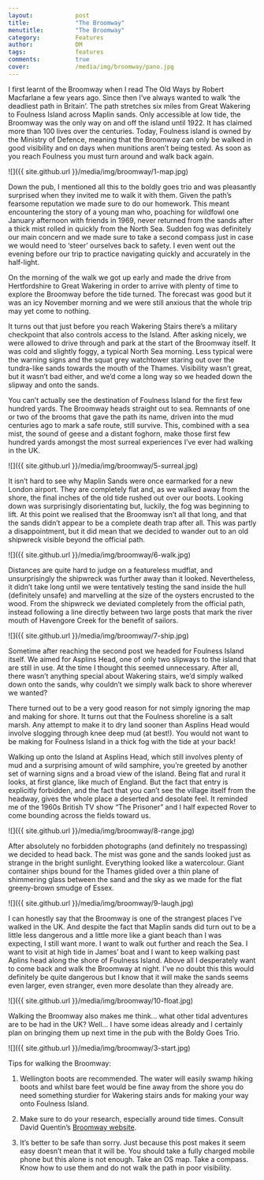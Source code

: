 ```yaml
---
layout:            post
title:             "The Broomway"
menutitle:         "The Broomway"
category:          Features
author:            DM
tags:              features
comments:          true
cover:             /media/img/broomway/pano.jpg
---
```


I first learnt of the Broomway when I read The Old Ways by Robert Macfarlane a few years ago. Since then I’ve always wanted to walk ‘the deadliest path in Britain’. The path stretches six miles from Great Wakering to Foulness Island across Maplin sands. Only accessible at low tide, the Broomway was the only way on and off the island until 1922. It has claimed more than 100 lives over the centuries. Today, Foulness island is owned by the Ministry of Defence, meaning that the Broomway can only be walked in good visibility and on days when munitions aren’t being tested. As soon as you reach Foulness you must turn around and walk back again.

![]({{ site.github.url }}/media/img/broomway/1-map.jpg)

Down the pub, I mentioned all this to the boldly goes trio and was pleasantly surprised when they invited me to walk it with them. Given the path’s fearsome reputation we made sure to do our homework. This meant encountering the story of a young man who, poaching for wildfowl one January afternoon with friends in 1969, never returned from the sands after a thick mist rolled in quickly from the North Sea. Sudden fog was definitely our main concern and we made sure to take a second compass just in case we would need to ‘steer’ ourselves back to safety. I even went out the evening before our trip to practice navigating quickly and accurately in the half-light. 

On the morning of the walk we got up early and made the drive from Hertfordshire to Great Wakering in order to arrive with plenty of time to explore the Broomway before the tide turned. The forecast was good but it was an icy November morning and we were still anxious that the whole trip may yet come to nothing.

It turns out that just before you reach Wakering Stairs there’s a military checkpoint that also controls access to the Island. After asking nicely, we were allowed to drive through and park at the start of the Broomway itself. It was cold and slightly foggy, a typical North Sea morning. Less typical were the warning signs and the squat grey watchtower staring out over the tundra-like sands towards the mouth of the Thames. Visibility wasn’t great, but it wasn’t bad either, and we’d come a long way so we headed down the slipway and onto the sands.  

<div class="bg-scroll" style="background-image: url('{{ site.github.url }}/media/img/broomway/parallax.jpg')"></div>

You can’t actually see the destination of Foulness Island for the first few hundred yards. The Broomway heads straight out to sea. Remnants of one or two of the brooms that gave the path its name, driven into the mud centuries ago to mark a safe route, still survive. This, combined with a sea mist, the sound of geese and a distant foghorn, make those first few hundred yards amongst the most surreal experiences I’ve ever had walking in the UK. 

![]({{ site.github.url }}/media/img/broomway/5-surreal.jpg)

It isn’t hard to see why Maplin Sands were once earmarked for a new London airport. They are completely flat and, as we walked away from the shore, the final inches of the old tide rushed out over our boots. Looking down was surprisingly disorientating but, luckily, the fog was beginning to lift. At this point we realised that the Broomway isn’t all that long, and that the sands didn’t appear to be a complete death trap after all. This was partly a disappointment, but it did mean that we decided to wander out to an old shipwreck visible beyond the official path.

![]({{ site.github.url }}/media/img/broomway/6-walk.jpg)

Distances are quite hard to judge on a featureless mudflat, and unsurprisingly the shipwreck was further away than it looked. Nevertheless, it didn’t take long until we were tentatively testing the sand inside the hull (definitely unsafe) and marvelling at the size of the oysters encrusted to the wood. From the shipwreck we deviated completely from the official path, instead following a line directly between two large posts that mark the river mouth of Havengore Creek for the benefit of sailors. 

![]({{ site.github.url }}/media/img/broomway/7-ship.jpg)

Sometime after reaching the second post we headed for Foulness Island itself. We aimed for Asplins Head, one of only two slipways to the island that are still in use. At the time I thought this seemed unnecessary. After all, there wasn’t anything special about Wakering stairs, we’d simply walked down onto the sands, why couldn’t we simply walk back to shore wherever we wanted?

There turned out to be a very good reason for not simply ignoring the map and making for shore. It turns out that the Foulness shoreline is a salt marsh. Any attempt to make it to dry land sooner than Asplins Head would involve slogging through knee deep mud (at best!). You would not want to be making for Foulness Island in a thick fog with the tide at your back!

Walking up onto the Island at Asplins Head, which still involves plenty of mud and a surprising amount of wild samphire,  you’re greeted by another set of warning signs and a broad view of the island. Being flat and rural it looks, at first glance, like much of England. But the fact that entry is explicitly forbidden, and the fact that you can’t see the village itself from the headway, gives the whole place a deserted and desolate feel. It reminded me of the 1960s British TV show “The Prisoner” and I half expected Rover to come bounding across the fields toward us. 

![]({{ site.github.url }}/media/img/broomway/8-range.jpg)

After absolutely no forbidden photographs (and definitely no trespassing) we decided to head back. The mist was gone and the sands looked just as strange in the bright sunlight. Everything looked like a watercolour. Giant container ships bound for the Thames glided over a thin plane of shimmering glass between the sand and the sky as we made for the flat greeny-brown smudge of Essex.

![]({{ site.github.url }}/media/img/broomway/9-laugh.jpg)

I can honestly say that the Broomway is one of the strangest places I’ve walked in the UK. And despite the fact that Maplin sands did turn out to be a little less dangerous and a little more like a giant beach than I was expecting, I still want more. I want to walk out further and reach the Sea. I want to visit at high tide in James’ boat and I want to keep walking past Aplins head along the shore of Foulness Island. Above all I desperately want to come back and walk the Broomway at night. I’ve no doubt this this would definitely be quite dangerous but I know that it will make the sands seems even larger, even stranger, even more desolate than they already are. 

![]({{ site.github.url }}/media/img/broomway/10-float.jpg)

Walking the Broomway also makes me think... what other tidal adventures are to be had in the UK? Well… I have some ideas already and I certainly plan on bringing them up next time in the pub with the Boldy Goes Trio. 

![]({{ site.github.url }}/media/img/broomway/3-start.jpg)

Tips for walking the Broomway:

1. Wellington boots are recommended. The water will easily swamp hiking boots and whilst bare feet would be fine away from the shore you do need something sturdier for Wakering stairs ands for making your way onto Foulness Island.

2. Make sure to do your research, especially around tide times. Consult David Quentin’s [Broomway website](http://www.broomway.org.uk/). 

3. It’s better to be safe than sorry. Just because this post makes it seem easy doesn’t mean that it will be. You should take a fully charged mobile phone but this alone is not enough. Take an OS map. Take a compass. Know how to use them and do not walk the path in poor visibility. 
